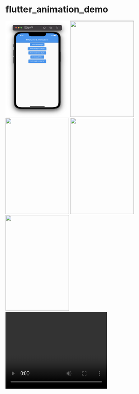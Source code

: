 # flutter_animation_demo

<div>
<img width=200 height=300 src="demo/1.png" />
<img width=200 height=300 src="demo/2.png" />
<img width=200 height=300 src="demo/3.png"/>                               
<img width=200 height=300 src="demo/4.png" />
<img width=200 height=300 src="demo/5.png" />
<video width="320" height="240" controls>
  <source src="movie.mp4" type="demo/2.mov">
  Your browser does not support the video tag.
</video>
</div>
